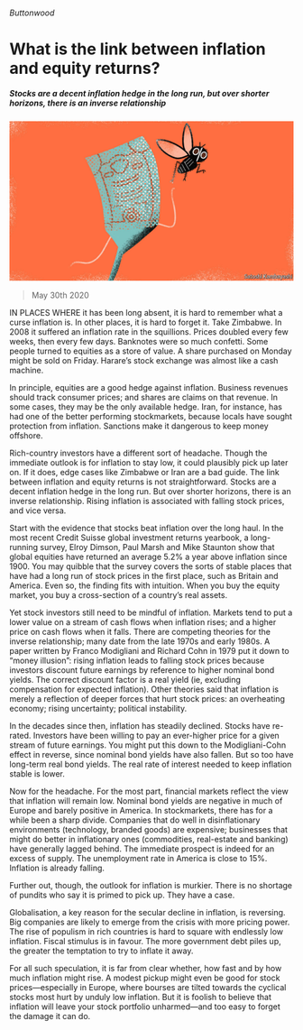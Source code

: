 ###### Buttonwood

# What is the link between inflation and equity returns? 

##### Stocks are a decent inflation hedge in the long run, but over shorter horizons, there is an inverse relationship 

![image](images/20200530_FND002_0.jpg) 

> May 30th 2020 

IN PLACES WHERE it has been long absent, it is hard to remember what a curse inflation is. In other places, it is hard to forget it. Take Zimbabwe. In 2008 it suffered an inflation rate in the squillions. Prices doubled every few weeks, then every few days. Banknotes were so much confetti. Some people turned to equities as a store of value. A share purchased on Monday might be sold on Friday. Harare’s stock exchange was almost like a cash machine.

In principle, equities are a good hedge against inflation. Business revenues should track consumer prices; and shares are claims on that revenue. In some cases, they may be the only available hedge. Iran, for instance, has had one of the better performing stockmarkets, because locals have sought protection from inflation. Sanctions make it dangerous to keep money offshore.


Rich-country investors have a different sort of headache. Though the immediate outlook is for inflation to stay low, it could plausibly pick up later on. If it does, edge cases like Zimbabwe or Iran are a bad guide. The link between inflation and equity returns is not straightforward. Stocks are a decent inflation hedge in the long run. But over shorter horizons, there is an inverse relationship. Rising inflation is associated with falling stock prices, and vice versa.

Start with the evidence that stocks beat inflation over the long haul. In the most recent Credit Suisse global investment returns yearbook, a long-running survey, Elroy Dimson, Paul Marsh and Mike Staunton show that global equities have returned an average 5.2% a year above inflation since 1900. You may quibble that the survey covers the sorts of stable places that have had a long run of stock prices in the first place, such as Britain and America. Even so, the finding fits with intuition. When you buy the equity market, you buy a cross-section of a country’s real assets.

Yet stock investors still need to be mindful of inflation. Markets tend to put a lower value on a stream of cash flows when inflation rises; and a higher price on cash flows when it falls. There are competing theories for the inverse relationship; many date from the late 1970s and early 1980s. A paper written by Franco Modigliani and Richard Cohn in 1979 put it down to “money illusion”: rising inflation leads to falling stock prices because investors discount future earnings by reference to higher nominal bond yields. The correct discount factor is a real yield (ie, excluding compensation for expected inflation). Other theories said that inflation is merely a reflection of deeper forces that hurt stock prices: an overheating economy; rising uncertainty; political instability.

In the decades since then, inflation has steadily declined. Stocks have re-rated. Investors have been willing to pay an ever-higher price for a given stream of future earnings. You might put this down to the Modigliani-Cohn effect in reverse, since nominal bond yields have also fallen. But so too have long-term real bond yields. The real rate of interest needed to keep inflation stable is lower.

Now for the headache. For the most part, financial markets reflect the view that inflation will remain low. Nominal bond yields are negative in much of Europe and barely positive in America. In stockmarkets, there has for a while been a sharp divide. Companies that do well in disinflationary environments (technology, branded goods) are expensive; businesses that might do better in inflationary ones (commodities, real-estate and banking) have generally lagged behind. The immediate prospect is indeed for an excess of supply. The unemployment rate in America is close to 15%. Inflation is already falling.

Further out, though, the outlook for inflation is murkier. There is no shortage of pundits who say it is primed to pick up. They have a case.

Globalisation, a key reason for the secular decline in inflation, is reversing. Big companies are likely to emerge from the crisis with more pricing power. The rise of populism in rich countries is hard to square with endlessly low inflation. Fiscal stimulus is in favour. The more government debt piles up, the greater the temptation to try to inflate it away.

For all such speculation, it is far from clear whether, how fast and by how much inflation might rise. A modest pickup might even be good for stock prices—especially in Europe, where bourses are tilted towards the cyclical stocks most hurt by unduly low inflation. But it is foolish to believe that inflation will leave your stock portfolio unharmed—and too easy to forget the damage it can do.


